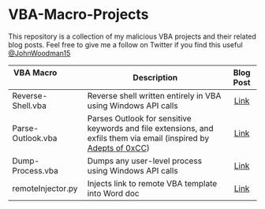 # VBA-Macro-Projects
This repository is a collection of my malicious VBA projects and their related blog posts. Feel free to give me a follow on Twitter if you find this useful [@JohnWoodman15](https://twitter.com/JohnWoodman15)

| VBA Macro &nbsp; &nbsp; &nbsp; &nbsp; &nbsp; &nbsp; | Description | Blog Post |
| --------- | ----------- |:---------:|
| Reverse-Shell.vba | Reverse shell written entirely in VBA using Windows API calls | [Link](https://john-woodman.com/research/malicious-vba-macros-trials-tribulations/) |
| Parse-Outlook.vba | Parses Outlook for sensitive keywords and file extensions, and exfils them via email (inspired by [Adepts of 0xCC](https://twitter.com/AdeptsOf0xCC)) | [Link](https://adepts.of0x.cc/vba-outlook/) |
| Dump-Process.vba | Dumps any user-level process using Windows API calls | [Link](https://john-woodman.com/research/malicious-vba-macros-trials-tribulations/) |
| remoteInjector.py | Injects link to remote VBA template into Word doc | [Link](https://john-woodman.com/research/vba-macro-remote-template-injection/) |
